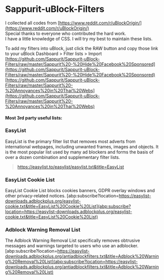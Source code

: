 # Sappurit-uBlock-Filters
I collected all codes from [https://www.reddit.com/r/uBlockOrigin/](https://www.reddit.com/r/uBlockOrigin/)                
Special thanks to everyone who contributed the hard work.  
I have a little knowledge of CSS. I will try my best to maintain these lists.

To add my filters into uBlock, just click the RAW button and copy those link to your uBlock Dashboard > Filter lists > Import  
[https://github.com/Sappurit/Sappurit-uBlock-Filters/raw/master/Sappurit%20-%20Hide%20Facebook%20Sponsored](https://github.com/Sappurit/Sappurit-uBlock-Filters/raw/master/Sappurit%20-%20Hide%20Facebook%20Sponsored)  
[https://github.com/Sappurit/Sappurit-uBlock-Filters/raw/master/Sappurit%20-%20Annoyances%20in%20Thai%20Webs](https://github.com/Sappurit/Sappurit-uBlock-Filters/raw/master/Sappurit%20-%20Annoyances%20in%20Thai%20Webs)


#### Most 3rd party useful lists:

### EasyList
EasyList is the primary filter list that removes most adverts from international webpages, including unwanted frames, images and objects. It is the most popular list used by many ad blockers and forms the basis of over a dozen combination and supplementary filter lists.  
> https://easylist.to/easylist/easylist.txt&title=EasyList

### EasyList Cookie List
EasyList Cookie List blocks cookies banners, GDPR overlay windows and other privacy-related notices.
[abp:subscribe?location=https://easylist-downloads.adblockplus.org/easylist-cookie.txt&title=EasyList%20Cookie%20List](abp:subscribe?location=https://easylist-downloads.adblockplus.org/easylist-cookie.txt&title=EasyList%20Cookie%20List)

### Adblock Warning Removal List
The Adblock Warning Removal List specifically removes obtrusive messages and warnings targeted to users who use an adblocker.
[abp:subscribe?location=https://easylist-downloads.adblockplus.org/antiadblockfilters.txt&title=Adblock%20Warning%20Removal%20List](abp:subscribe?location=https://easylist-downloads.adblockplus.org/antiadblockfilters.txt&title=Adblock%20Warning%20Removal%20List)


